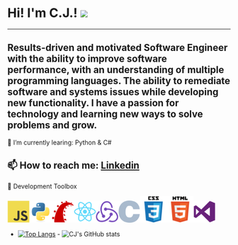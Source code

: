 # Hi! I'm C.J.! <img src="https://media.giphy.com/media/ZVik7pBtu9dNS/giphy.gif" width="70px">
---
Results-driven and motivated Software Engineer with the ability to improve software performance, with an
understanding of multiple programming languages. The ability to remediate software and systems issues while
developing new functionality. I have a passion for technology and learning new ways to solve problems and
grow.
---
🔭 I’m currently learing: Python & C# 

📫 How to reach me: [Linkedin](https://www.linkedin.com/in/charles-davis-20a748123/)
---
🧰 Development Toolbox 

<img src="https://github.com/devicons/devicon/blob/master/icons/javascript/javascript-original.svg" alt="JavaScript logo" width="50" height="50" /><img src="https://github.com/devicons/devicon/blob/master/icons/python/python-original.svg" alt="python logo" width="50" height="50" /><img src="https://github.com/devicons/devicon/blob/master/icons/rails/rails-plain.svg" alt="rails logo" width="50" height="50" /><img src="https://github.com/devicons/devicon/blob/master/icons/react/react-original.svg" alt="react logo" width="50" height="50" /><img src="https://github.com/devicons/devicon/blob/master/icons/redux/redux-original.svg" alt="redux logo" width="50" height="50" /><img src="https://github.com/devicons/devicon/blob/master/icons/c/c-original.svg" alt="c logo" width="50" height="50" /><img src="https://github.com/devicons/devicon/blob/master/icons/css3/css3-original-wordmark.svg" alt="CSS logo" width="60" height="60" /><img src="https://github.com/devicons/devicon/blob/master/icons/html5/html5-original-wordmark.svg" alt="HTML5 logo" width="60" height="60" /><img src="https://github.com/devicons/devicon/blob/master/icons/visualstudio/visualstudio-plain.svg" alt="VS logo" width="50" height="50" />

- [![Top Langs](https://github-readme-stats.vercel.app/api/top-langs/?username=csdj92)](https://github.com/anuraghazra/github-readme-stats) - ![CJ's GitHub stats](https://github-readme-stats.vercel.app/api?username=csdj92&show_icons=true&theme=radical)
<!--
**csdj92/csdj92** is a ✨ _special_ ✨ repository because its `README.md` (this file) appears on your GitHub profile.

Here are some ideas to get you started:


- 🌱 I’m currently learning ...
- 👯 I’m looking to collaborate on ...
- 🤔 I’m looking for help with ...
- 💬 Ask me about ...
- 📫 How to reach me: ...
- 😄 Pronouns: ...
- ⚡ Fun fact: ...
-->
